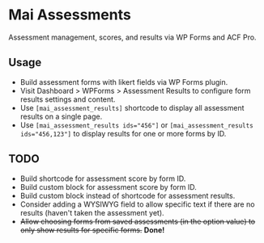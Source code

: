 # Mai Assessments
Assessment management, scores, and results via WP Forms and ACF Pro.

## Usage
* Build assessment forms with likert fields via WP Forms plugin.
* Visit Dashboard > WPForms > Assessment Results to configure form results settings and content.
* Use `[mai_assessment_results]` shortcode to display all assessment results on a single page.
* Use `[mai_assessment_results ids="456"]` or `[mai_assessment_results ids="456,123"]` to display results for one or more forms by ID.

## TODO
* Build shortcode for assessment score by form ID.
* Build custom block for assessment score by form ID.
* Build custom block instead of shortcode for assessment results.
* Consider adding a WYSIWYG field to allow specific text if there are no results (haven't taken the assessment yet).
* ~~Allow choosing forms from saved assessments (in the option value) to only show results for specific forms.~~ **Done!**
